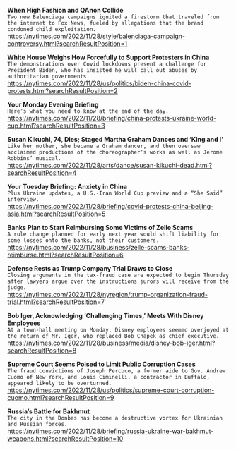 **When High Fashion and QAnon Collide**\
`Two new Balenciaga campaigns ignited a firestorm that traveled from the internet to Fox News, fueled by allegations that the brand condoned child exploitation.`\
https://nytimes.com/2022/11/28/style/balenciaga-campaign-controversy.html?searchResultPosition=1

**White House Weighs How Forcefully to Support Protesters in China**\
`The demonstrations over Covid lockdowns present a challenge for President Biden, who has insisted he will call out abuses by authoritarian governments.`\
https://nytimes.com/2022/11/28/us/politics/biden-china-covid-protests.html?searchResultPosition=2

**Your Monday Evening Briefing**\
`Here’s what you need to know at the end of the day.`\
https://nytimes.com/2022/11/28/briefing/china-protests-ukraine-world-cup.html?searchResultPosition=3

**Susan Kikuchi, 74, Dies; Staged Martha Graham Dances and ‘King and I’**\
`Like her mother, she became a Graham dancer, and then oversaw acclaimed productions of the choreographer’s works as well as Jerome Robbins’ musical.`\
https://nytimes.com/2022/11/28/arts/dance/susan-kikuchi-dead.html?searchResultPosition=4

**Your Tuesday Briefing: Anxiety in China**\
`Plus Ukraine updates, a U.S.-Iran World Cup preview and a “She Said” interview.`\
https://nytimes.com/2022/11/28/briefing/covid-protests-china-beijing-asia.html?searchResultPosition=5

**Banks Plan to Start Reimbursing Some Victims of Zelle Scams**\
`A rule change planned for early next year would shift liability for some losses onto the banks, not their customers.`\
https://nytimes.com/2022/11/28/business/zelle-scams-banks-reimburse.html?searchResultPosition=6

**Defense Rests as Trump Company Trial Draws to Close**\
`Closing arguments in the tax-fraud case are expected to begin Thursday after lawyers argue over the instructions jurors will receive from the judge.`\
https://nytimes.com/2022/11/28/nyregion/trump-organization-fraud-trial.html?searchResultPosition=7

**Bob Iger, Acknowledging ‘Challenging Times,’ Meets With Disney Employees**\
`At a town-hall meeting on Monday, Disney employees seemed overjoyed at the return of Mr. Iger, who replaced Bob Chapek as chief executive.`\
https://nytimes.com/2022/11/28/business/media/disney-bob-iger.html?searchResultPosition=8

**Supreme Court Seems Poised to Limit Public Corruption Cases**\
`The fraud convictions of Joseph Percoco, a former aide to Gov. Andrew Cuomo of New York, and Louis Ciminelli, a contractor in Buffalo, appeared likely to be overturned.`\
https://nytimes.com/2022/11/28/us/politics/supreme-court-corruption-cuomo.html?searchResultPosition=9

**Russia’s Battle for Bakhmut**\
`The city in the Donbas has become a destructive vortex for Ukrainian and Russian forces.`\
https://nytimes.com/2022/11/28/briefing/russia-ukraine-war-bakhmut-weapons.html?searchResultPosition=10

